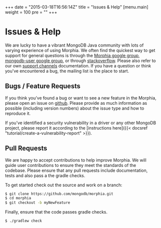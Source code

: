 +++
date = "2015-03-18T16:56:14Z"
title = "Issues & Help"
[menu.main]
  weight = 100
  pre = "<i class='fa fa-life-ring'></i>"
+++

# Issues & Help

We are lucky to have a vibrant MongoDB Java community with lots of varying
experience of using Morphia.  We often find the quickest way to get support for
general questions is through the [Morphia google group](https://groups.google.com/forum/#!forum/morphia),
[mongodb-user google group](http://groups.google.com/group/mongodb-user),
or through [stackoverflow](https://stackoverflow.com/questions/tagged/morphia).  Please also
refer to our own [support channels](http://www.mongodb.org/about/support) documentation.  If you have a question or think you've 
encountered a bug, the mailing list is the place to start.

## Bugs / Feature Requests

If you think you’ve found a bug or want to see a new feature in the Morphia, please open an issue on
 [github](https://github.com/mongodb/morphia/issues). Please provide as much information as possible (including version numbers) about the 
 issue type and how to reproduce it.

If you’ve identified a security vulnerability in a driver or any other
MongoDB project, please report it according to the [instructions here]({{< docsref "tutorial/create-a-vulnerability-report" >}}).

## Pull Requests

We are happy to accept contributions to help improve Morphia.  We will guide user contributions to ensure they meet the standards of the 
codebase. Please ensure that any pull requests include documentation, tests and also pass a the gradle checks.

To get started check out the source and work on a branch:

```bash
$ git clone https://github.com/mongodb/morphia.git
$ cd morphia
$ git checkout -b myNewFeature
```

Finally, ensure that the code passes gradle checks.
```bash
$ ./gradlew check
```
